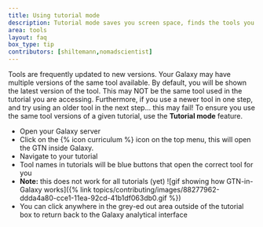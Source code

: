 ```yaml
---
title: Using tutorial mode
description: Tutorial mode saves you screen space, finds the tools you need, and ensures you use the correct versions for the tutorials to run.
area: tools
layout: faq
box_type: tip
contributors: [shiltemann,nomadscientist]
---
```


Tools are frequently updated to new versions. Your Galaxy may have multiple versions of the same tool available. By default, you will be shown the latest version of the tool. This may NOT be the same tool used in the tutorial you are accessing. Furthermore, if you use a newer tool in one step, and try using an older tool in the next step... this may fail! To ensure you use the same tool versions of a given tutorial, use the **Tutorial mode** feature.

  - Open your Galaxy server
  - Click on the {% icon curriculum %} icon on the top menu, this will open the GTN inside Galaxy.
  - Navigate to your tutorial
  - Tool names in tutorials will be blue buttons that open the correct tool for you
  - **Note:** this does not work for all tutorials (yet)
  ![gif showing how GTN-in-Galaxy works]({% link topics/contributing/images/88277962-ddda4a80-cce1-11ea-92cd-41b1df063db0.gif %})
  - You can click anywhere in the grey-ed out area outside of the tutorial box to return back to the Galaxy analytical interface
